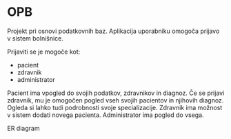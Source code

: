# OPB


Projekt pri osnovi podatkovnih baz. Aplikacija uporabniku omogoča prijavo v sistem bolnišnice. 

Prijaviti se je mogoče kot:
* pacient
* zdravnik
* administrator

Pacient ima vpogled do svojih podatkov, zdravnikov in diagnoz. Če se prijavi zdravnik, mu je omogočen pogled vseh svojih pacientov in njihovih diagnoz. Ogleda si lahko tudi podrobnosti svoje specializacije. Zdravnik ima možnost v sistem dodati novega pacienta. Administrator ima pogled do vsega.

ER diagram
